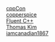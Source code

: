
[cppCon](https://www.youtube.com/user/CppCon)<br>
[copperspice](https://www.youtube.com/copperspice)<br>
[Fluent C++](https://www.youtube.com/c/FluentCpp)<br>
[Thomas Kim](https://www.youtube.com/user/siliners) <br>
[iamcanadian1867](https://www.youtube.com/user/iamcanadian1867)<br>
